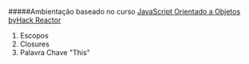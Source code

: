 #####Ambientação baseado no curso [JavaScript Orientado a Objetos byHack Reactor](https://br.udacity.com/course/object-oriented-javascript--ud015) 

1. Escopos
1. Closures
1. Palavra Chave "This"